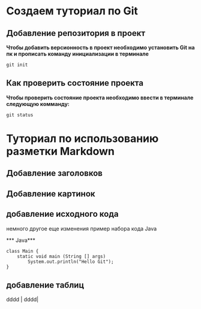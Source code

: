 # Создаем туториал по Git

## Добавление репозитория в проект

**Чтобы добавить версионность в проект необходимо установить Git на пк и прописать команду инициализации в терминале**
```
git init
```

## Как проверить состояние проекта

**Чтобы проверить состояние проекта необходимо ввести в терминале следующую комманду:**
```
git status
```

# Туториал по использованию разметки Markdown

## Добавление заголовков

## Добавление картинок


## добавление исходного кода

 немного другое 
 еще изменения 
пример набора кода Java 

*** Java*** 
```
class Main {
    static void main (String [] args)
        System.out.println("Hello Git");
}

```
## добавление таблиц

dddd | dddd| 
